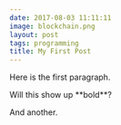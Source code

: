```yaml
---
date: 2017-08-03 11:11:11
image: blockchain.png
layout: post
tags: programming
title: My First Post
---
```


Here is the first paragraph.

<div class="test">Will this show up **bold**?</div>

And another.

